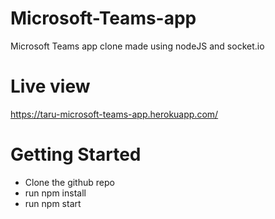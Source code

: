 # Microsoft-Teams-app
Microsoft Teams app clone made using nodeJS and socket.io

# Live view
https://taru-microsoft-teams-app.herokuapp.com/

# Getting Started
- Clone the github repo
- run npm install
- run npm start
